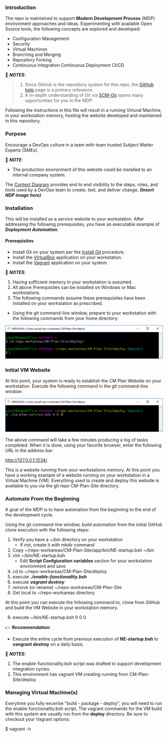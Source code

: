 ### Introduction

The repo is maintained to support **Modern Development Process** (MDP) environment approaches and ideas. Experimenting with available Open Source tools, the following concepts are explored and developed:

- Configuration Management
- Security
- Virtual Machines
- Branching and Merging
- Repository Forking
- Continuous Integration Continuous Deployment CI/CD

:notebook: ***NOTES***:

  > 1. Since GitHub is the repository system for this repo, the [GitHub help](https://help.github.com/) page is a primary reference.
  > 2. A in-depth understanding of Git via [SCM-Git](https://git-scm.com/) opens many opportunities for you in the MDP.

Following the instructions in this file will result in a running Virtural Machine, in your workstation memory, hosting the website developed and maintained in this repository.
 
### Purpose

Encourage a DevOps culture in a team with team trusted Subject Matter Experts (SMEs).

  :notebook: ***NOTE***:
  
   - The production environment of this website could be installed to an internal company system.

The [Context Diagram](/app/site/teamTools/EMM-CM-ContextDiagram.pdf) provides end to end visibility to the steps, roles, and tools used by a DevOps team to create, test, and deliver change. ***(Insert NDP image here)***

### Installation

This will be installed as a service website to your workstation. After addressing the following prerequisites, you have an executable example of _**Deployment Automation**_.

#### Prerequisites

* Install Git on your system per the [Install Git](/app/site/newstuff/GitInstallationProcedure.adoc) procedure.
* Install the [VirtualBox](https://www.virtualbox.org/) application on your workstation.
* Install the [Vagrant](https://www.vagrantup.com/) application on your system.

:notebook: ***NOTES***:

1. Having sufficient memory in your workstation is assumed.
2. All above Prerequisites can be installed on Windows or Mac workstations.
3. The following commands assume these prerequisites have been installed on your workstation as prescribed.

* Using the git command-line window, prepare to your workstation with the following commands from your home directory:

![Prepare Workstation](/images/prepare-ws.png)

### Initial VM Website

At this point, your system is ready to establish the CM Plan Website on your workstation. Execute the following command in the git command-line window:

![Build WS Website](/images/build-ws-website-vm.png)

The above command will take a few minutes producing a log of tasks completed. When it is done, using your favorite browser, enter the following URL in the address bar:

http://127.0.0.1:1234/

This is a website running from your workstations memory. At this point you have a working example of a website running on your workstation in a Virtual Machine (VM). Everything used to create and deploy this website is available to you via the git repo CM-Plan-Site directory.

### Automate From the Beginning

A goal of the MDP is to have automation from the beginning to the end of the development cycle.

Using the git command-line window, build automation from the initial GitHub clone execution with the following steps:
1. Verify you have a ~/bin directory on your workstation
   - If not, create it with mkdir command
2. Copy ~/repo-workareas/CM-Plan-Site/app/bin/NE-startup.bsh ~/bin
3. vim ~/bin/NE-startup.bsh
   - Edit **Script Confgiuration variables** section for your workstation environment and save
4. cd to ~/repo-workareas/CM-Plan-Site/deploy
5. execute ***./enable-functionality.bsh***
6. execute ***vagrant destroy***
7. remove (or rename) ~/repo-workareas/CM-Plan-Site
8. Get local to ~/repo-workareas directory

At this point you can execute the following command to, clone from GitHub and build the VM Website in your workstation memory.

9. execute ~/bin/NE-startup.bsh 0 0 0

:point_right: ***Recommendation***:

- Execute the entire cycle from previous execution of **NE-startup.bsh** to **vangrant destroy** on a daily basis.

:notebook: ***NOTES***:

1. The enable-functionality.bsh script was drafted to support development integration cycles.
2. This environment has vagrant VM creating running from CM-Plan-Site/deploy
  
### Managing Virtual Machine(s)

Everytime you fully excerise "build - package - deploy", you will need to run the enable-functionality.bsh script. The vagrant commands for the VM build with this system are usually run from the **deploy** directory. Be sure to checkout your Vagrant options:

$ vagrant -h
